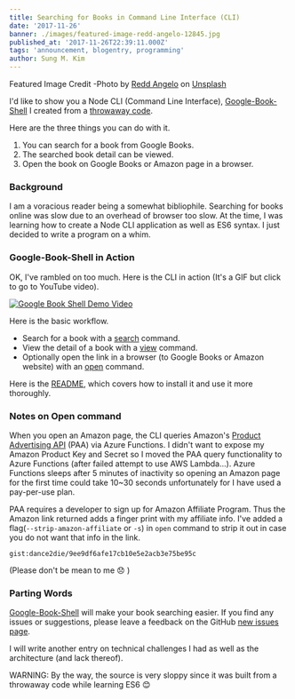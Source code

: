 ```yaml
---
title: Searching for Books in Command Line Interface (CLI)
date: '2017-11-26'
banner: ./images/featured-image-redd-angelo-12845.jpg
published_at: '2017-11-26T22:39:11.000Z'
tags: 'announcement, blogentry, programming'
author: Sung M. Kim
---
```


Featured Image Credit -Photo by [Redd Angelo](https://unsplash.com/photos/9o8YdYGTT64?utm_source=unsplash&utm_medium=referral&utm_content=creditCopyText) on [Unsplash](https://unsplash.com/?utm_source=unsplash&utm_medium=referral&utm_content=creditCopyText)

I'd like to show you a Node CLI (Command Line Interface), [Google-Book-Shell](https://www.npmjs.com/package/google-book-shell) I created from a [throwaway code](https://www.slightedgecoder.com/2017/09/05/throwaway-code-dont-recycle-throw-away/).

Here are the three things you can do with it.

1. You can search for a book from Google Books.
2. The searched book detail can be viewed.
3. Open the book on Google Books or Amazon page in a browser.

### Background

I am a voracious reader being a somewhat bibliophile. Searching for books online was slow due to an overhead of browser too slow. At the time, I was learning how to create a Node CLI application as well as ES6 syntax. I just decided to write a program on a whim.

### Google-Book-Shell in Action

OK, I've rambled on too much. Here is the CLI in action (It's a GIF but click to go to YouTube video).

[![](https://i.imgur.com/YtI0HA0.gif "Google Book Shell Demo Video")](https://www.youtube.com/watch?v=XK4NgwJqw0s)

Here is the basic workflow.

- Search for a book with a [search](https://github.com/dance2die/google-book-shell/blob/master/README.md#1-search) command.
- View the detail of a book with a [view](https://github.com/dance2die/google-book-shell/blob/master/README.md#3-view) command.
- Optionally open the link in a browser (to Google Books or Amazon website) with an [open](https://github.com/dance2die/google-book-shell/blob/master/README.md#2-open) command.

Here is the [README](https://github.com/dance2die/google-book-shell/blob/master/README.md), which covers how to install it and use it more thoroughly.

### Notes on Open command

When you open an Amazon page, the CLI queries Amazon's [Product Advertising API](http://docs.aws.amazon.com/AWSECommerceService/latest/DG/Welcome.html) (PAA) via Azure Functions. I didn't want to expose my Amazon Product Key and Secret so I moved the PAA query functionality to Azure Functions (after failed attempt to use AWS Lambda...). Azure Functions sleeps after 5 minutes of inactivity so opening an Amazon page for the first time could take 10~30 seconds unfortunately for I have used a pay-per-use plan.

PAA requires a developer to sign up for Amazon Affiliate Program. Thus the Amazon link returned adds a finger print with my affiliate info. I've added a flag(`--strip-amazon-affiliate` or `-s`) in `open` command to strip it out in case you do not want that info in the link.

`gist:dance2die/9ee9df6afe17cb10e5e2acb3e75be95c`

(Please don't be mean to me 😞 )

### Parting Words

[Google-Book-Shell](https://www.npmjs.com/package/google-book-shell) will make your book searching easier. If you find any issues or suggestions, please leave a feedback on the GitHub [new issues page](https://github.com/dance2die/google-book-shell/issues/new).

I will write another entry on technical challenges I had as well as the architecture (and lack thereof).

WARNING: By the way, the source is very sloppy since it was built from a throwaway code while learning ES6 😊

